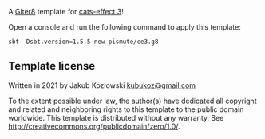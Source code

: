A [Giter8][g8] template for [cats-effect 3](https://github.com/typelevel/cats-effect/tree/series/3.x)!

Open a console and run the following command to apply this template:
 ```
sbt -Dsbt.version=1.5.5 new pismute/ce3.g8
 ```

Template license
----------------
Written in 2021 by Jakub Kozłowski <kubukoz@gmail.com>

To the extent possible under law, the author(s) have dedicated all copyright and related
and neighboring rights to this template to the public domain worldwide.
This template is distributed without any warranty. See <http://creativecommons.org/publicdomain/zero/1.0/>.

[g8]: http://www.foundweekends.org/giter8/
